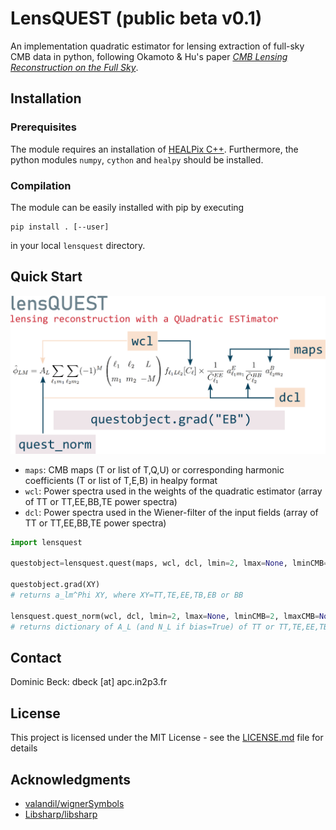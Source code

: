 # LensQUEST (public beta v0.1)
An implementation quadratic estimator for lensing extraction of full-sky CMB data in python, following Okamoto & Hu's paper [*CMB Lensing Reconstruction on the Full Sky*](https://arxiv.org/abs/astro-ph/0301031).

## Installation

### Prerequisites
The module requires an installation of [HEALPix C++](http://healpix.sourceforge.net/). Furthermore, the python modules `numpy`, `cython` and `healpy` should be installed.

### Compilation
The module can be easily installed with pip by executing
```
pip install . [--user]
```
in your local `lensquest` directory.

## Quick Start

![lensQUEST usage](https://github.com/doicbek/lensquest/blob/master/lensquest/lensquest.png)


- `maps`: CMB maps (T or list of T,Q,U) or corresponding harmonic coefficients (T or list of T,E,B) in healpy format
- `wcl`: Power spectra used in the weights of the quadratic estimator (array of TT or TT,EE,BB,TE power spectra)
- `dcl`: Power spectra used in the Wiener-filter of the input fields (array of TT or TT,EE,BB,TE power spectra)


```python
import lensquest

questobject=lensquest.quest(maps, wcl, dcl, lmin=2, lmax=None, lminCMB=2, lmaxCMB=None)

questobject.grad(XY)
# returns a_lm^Phi XY, where XY=TT,TE,EE,TB,EB or BB

lensquest.quest_norm(wcl, dcl, lmin=2, lmax=None, lminCMB=2, lmaxCMB=None, curl=False, rdcl=None, bias=False)
# returns dictionary of A_L (and N_L if bias=True) of TT or TT,TE,EE,TB,EB
```

## Contact
Dominic Beck: dbeck [at] apc.in2p3.fr

## License
This project is licensed under the MIT License - see the [LICENSE.md](LICENSE.md) file for details

## Acknowledgments
- [valandil/wignerSymbols](https://github.com/valandil/wignerSymbols)
- [Libsharp/libsharp](https://github.com/Libsharp/libsharp)
